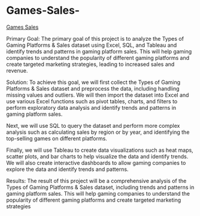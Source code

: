 # Games-Sales-
[Games Sales](https://public.tableau.com/app/profile/rohan4772/viz/GamesSales_16777570021310/Dashboard1)

Primary Goal:
The primary goal of this project is to analyze the Types of Gaming Platforms & Sales dataset using Excel, SQL, and Tableau and identify trends and patterns in gaming platform sales. This will help gaming companies to understand the popularity of different gaming platforms and create targeted marketing strategies, leading to increased sales and revenue.

Solution:
To achieve this goal, we will first collect the Types of Gaming Platforms & Sales dataset and preprocess the data, including handling missing values and outliers. We will then import the dataset into Excel and use various Excel functions such as pivot tables, charts, and filters to perform exploratory data analysis and identify trends and patterns in gaming platform sales.

Next, we will use SQL to query the dataset and perform more complex analysis such as calculating sales by region or by year, and identifying the top-selling games on different platforms.

Finally, we will use Tableau to create data visualizations such as heat maps, scatter plots, and bar charts to help visualize the data and identify trends. We will also create interactive dashboards to allow gaming companies to explore the data and identify trends and patterns.

Results:
The result of this project will be a comprehensive analysis of the Types of Gaming Platforms & Sales dataset, including trends and patterns in gaming platform sales. This will help gaming companies to understand the popularity of different gaming platforms and create targeted marketing strategies
